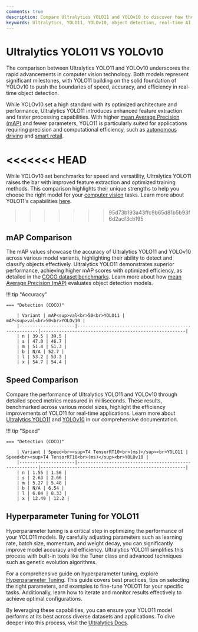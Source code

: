 ```yaml
---
comments: true
description: Compare Ultralytics YOLO11 and YOLOv10 to discover how these state-of-the-art models advance object detection and real-time AI. Explore their performance in computer vision tasks, efficiency on edge AI devices, and cutting-edge innovations that redefine possibilities in the AI landscape.
keywords: Ultralytics, YOLO11, YOLOv10, object detection, real-time AI, edge AI, computer vision, AI models, model comparison
---
```


# Ultralytics YOLO11 VS YOLOv10

The comparison between Ultralytics YOLO11 and YOLOv10 underscores the rapid advancements in computer vision technology. Both models represent significant milestones, with YOLO11 building on the solid foundation of YOLOv10 to push the boundaries of speed, accuracy, and efficiency in real-time object detection.

While YOLOv10 set a high standard with its optimized architecture and performance, Ultralytics YOLO11 introduces enhanced feature extraction and faster processing capabilities. With higher [mean Average Precision (mAP)](https://www.ultralytics.com/blog/measuring-ai-performance-to-weigh-the-impact-of-your-innovations) and fewer parameters, YOLO11 is particularly suited for applications requiring precision and computational efficiency, such as [autonomous driving](https://www.ultralytics.com/blog/ultralytics-yolov8-for-speed-estimation-in-computer-vision-projects) and [smart retail](https://www.ultralytics.com/blog/ai-for-smarter-retail-inventory-management).

# <<<<<<< HEAD

While YOLOv10 set benchmarks for speed and versatility, Ultralytics YOLO11 raises the bar with improved feature extraction and optimized training methods. This comparison highlights their unique strengths to help you choose the right model for your [computer vision](https://www.ultralytics.com/glossary/computer-vision-cv) tasks. Learn more about YOLO11's capabilities [here](https://docs.ultralytics.com/models/yolo11/).

> > > > > > > 95d73b193a43ffc9b65d81b5b93f6d2acf3cb195

## mAP Comparison

The mAP values showcase the accuracy of Ultralytics YOLO11 and YOLOv10 across various model variants, highlighting their ability to detect and classify objects effectively. Ultralytics YOLO11 demonstrates superior performance, achieving higher mAP scores with optimized efficiency, as detailed in the [COCO dataset benchmarks](https://docs.ultralytics.com/datasets/detect/coco/). Learn more about how [mean Average Precision (mAP)](https://www.ultralytics.com/glossary/mean-average-precision-map) evaluates object detection models.

!!! tip "Accuracy"

    === "Detection (COCO)"

    	| Variant | mAP<sup>val<br>50<br>YOLO11 | mAP<sup>val<br>50<br>YOLOv10 |
    	|---------------------|-------------------------------------------------------|-------------------------------------------------------|
    	| n | 39.5 | 39.5 |
    	| s | 47.0 | 46.7 |
    	| m | 51.4 | 51.3 |
    	| b | N/A | 52.7 |
    	| l | 53.2 | 53.3 |
    	| x | 54.7 | 54.4 |

## Speed Comparison

Compare the performance of Ultralytics YOLO11 and YOLOv10 through detailed speed metrics measured in milliseconds. These results, benchmarked across various model sizes, highlight the efficiency improvements of YOLO11 for real-time applications. Learn more about [Ultralytics YOLO11](https://docs.ultralytics.com/models/yolo11/) and [YOLOv10](https://docs.ultralytics.com/models/yolov10/) in our comprehensive documentation.

!!! tip "Speed"

    === "Detection (COCO)"

    	| Variant | Speed<br><sup>T4 TensorRT10<br>(ms)</sup><br>YOLO11 | Speed<br><sup>T4 TensorRT10<br>(ms)</sup><br>YOLOv10 |
    	|---------------------|-------------------------------------------------------|-------------------------------------------------------|
    	| n | 1.55 | 1.56 |
    	| s | 2.63 | 2.66 |
    	| m | 5.27 | 5.48 |
    	| b | N/A | 6.54 |
    	| l | 6.84 | 8.33 |
    	| x | 12.49 | 12.2 |

## Hyperparameter Tuning for YOLO11

Hyperparameter tuning is a critical step in optimizing the performance of your YOLO11 models. By carefully adjusting parameters such as learning rate, batch size, momentum, and weight decay, you can significantly improve model accuracy and efficiency. Ultralytics YOLO11 simplifies this process with built-in tools like the Tuner class and advanced techniques such as genetic evolution algorithms.

For a comprehensive guide on hyperparameter tuning, explore [Hyperparameter Tuning](https://docs.ultralytics.com/guides/hyperparameter-tuning). This guide covers best practices, tips on selecting the right parameters, and examples to fine-tune YOLO11 for your specific tasks. Additionally, learn how to iterate and monitor results effectively to achieve optimal configurations.

By leveraging these capabilities, you can ensure your YOLO11 model performs at its best across diverse datasets and applications. To dive deeper into this process, visit the [Ultralytics Docs](https://docs.ultralytics.com/).

